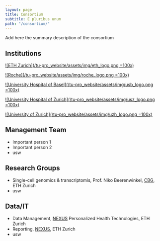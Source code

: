 ```yaml
---
layout: page
title: Consortium
subtitle: E pluribus unum
path: "/consortium/"
---
```


<!-- Please add institutions, members and groups in the same way as the exiting ones -->

Add here the summary description of the consortium

## Institutions 
<!-- Link to institution main site - group links follow below -->

[![ETH Zurich](/tu-pro_website/assets/img/eth_logo.png =100x)](https://ethz.ch)

[![Roche](/tu-pro_website/assets/img/roche_logo.png =100x)](https://www.roche.com)

[![University Hospital of Basel](/tu-pro_website/assets/img/usb_logo.png =100x)](https://www.unispital-basel.ch/)

[![University Hospital of Zurich](/tu-pro_website/assets/img/usz_logo.png =100x)](http://www.usz.ch/)

[![University of Zurich](/tu-pro_website/assets/img/uzh_logo.png =100x)](https://www.uzh.ch)


## Management Team

- Important person 1
- Important person 2
- usw

## Research Groups

- Single-cell genomics & transcriptomis, Prof. Niko Beerenwinkel, [CBG](https://bsse.ethz.ch/cbg), ETH Zurich
- usw

## Data/IT

- Data Management, [NEXUS](https://www.nexus.ethz.ch) Personalized Health Technologies, ETH Zurich
- Reporting, [NEXUS](https://www.nexus.ethz.ch), ETH Zurich
- usw
